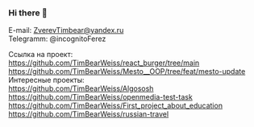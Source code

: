 ### Hi there 👋

E-mail: ZverevTimbear@yandex.ru  
Telegramm: @incognitoFerez


Ссылка на проект: 
https://github.com/TimBearWeiss/react_burger/tree/main  
https://github.com/TimBearWeiss/Mesto__OOP/tree/feat/mesto-update  
Интересные проекты:   
https://github.com/TimBearWeiss/Algososh  
https://github.com/TimBearWeiss/openmedia-test-task  
https://github.com/TimBearWeiss/First_project_about_education  
https://github.com/TimBearWeiss/russian-travel  




<!--
**TimBearWeiss/TimBearWeiss** is a ✨ _special_ ✨ repository because its `README.md` (this file) appears on your GitHub profile.

Here are some ideas to get you started:

- 🔭 I’m currently working on ...
- 🌱 I’m currently learning ...
- 👯 I’m looking to collaborate on ...
- 🤔 I’m looking for help with ...
- 💬 Ask me about ...
- 📫 How to reach me: ...
- 😄 Pronouns: ...
- ⚡ Fun fact: ...
-->
